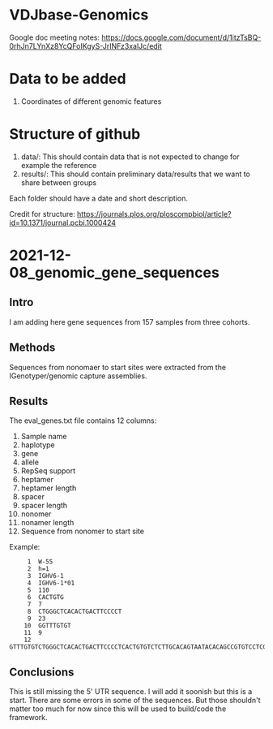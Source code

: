 # VDJbase-Genomics

Google doc meeting notes: https://docs.google.com/document/d/1itzTsBQ-0rhJn7LYnXz8YcQFoIKgyS-JrINFz3xalJc/edit

# Data to be added
1. Coordinates of different genomic features

# Structure of github
1. data/: This should contain data that is not expected to change for example the reference
2. results/: This should contain preliminary data/results that we want to share between groups

Each folder should have a date and short description. 

Credit for structure: https://journals.plos.org/ploscompbiol/article?id=10.1371/journal.pcbi.1000424

# 2021-12-08_genomic_gene_sequences
## Intro
I am adding here gene sequences from 157 samples from three cohorts.

## Methods
Sequences from nonomaer to start sites were extracted from the IGenotyper/genomic capture assemblies. 

## Results
The eval_genes.txt file contains 12 columns:
1. Sample name
2. haplotype
3. gene
4. allele
5. RepSeq support
6. heptamer
7. heptamer length
8. spacer
9. spacer length
10. nonomer
11. nonamer length
12. Sequence from nonomer to start site

Example:
```
     1	W-55
     2	h=1
     3	IGHV6-1
     4	IGHV6-1*01
     5	110
     6	CACTGTG
     7	7
     8	CTGGGCTCACACTGACTTCCCCT
     9	23
    10	GGTTTGTGT
    11	9
    12	GTTTGTGTCTGGGCTCACACTGACTTCCCCTCACTGTGTCTCTTGCACAGTAATACACAGCCGTGTCCTCGGGAGTCACAGAGTTCAGCTGCAGGGAGAACTGGTTCTTGGATGTGTCTGGGTTGATGGTTATTCGACTTTTCACAGATACTGCATAATCATTATACCACTTGGACCTGTAGTATGTCCTTCCCAGCCACTCAAGGCCTCTCGATGGGGACTGCCTGATCCAGTTCCAAGCAGCACTGTTGCTAGAGACACTGTCCCCGGAGATGGCACAGGTGAGTGAGAGGGTCTGCGAGGGCTTCACCAGTCCTGGACCTGACTGCTGCAGCTGTACCTGTGACAGGACACCTGGAGACAAAAGGAAACAGCAAAGTGAAACACCCCTCAGTCTGTGAATGCTGCTGTGAATACGGCATCTCCCTGACACTGACCCCATGGGAGGCCCAGCACGGGCAGGAAGATGAGGAAGGAGACAGACA
```

## Conclusions
This is still missing the 5' UTR sequence. I will add it soonish but this is a start. There are some errors in some of the sequences. But those shouldn't matter too much for now since this will be used to build/code the framework.

